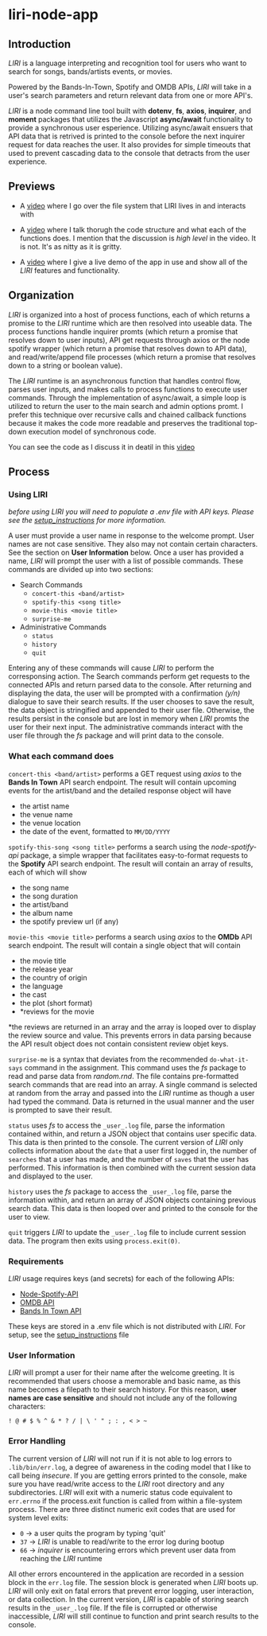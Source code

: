 # liri-node-app

## Introduction

_LIRI_ is a language interpreting and recognition tool for users who want to search for songs, bands/artists events, or movies.

Powered by the Bands-In-Town, Spotify and OMDB APIs, _LIRI_ will take in a user's search parameters and return relevant data from one or more API's.

_LIRI_ is a node command line tool built with **dotenv**, **fs**, **axios**, **inquirer**, and **moment** packages that utilizes the Javascript **async/await** functionality to provide a synchronous user esperience. Utilizing async/await ensuers that API data that is retrived is printed to the console before the next inquirer request for data reaches the user. It also provides for simple timeouts that used to prevent cascading data to the console that detracts from the user experience.

## Previews

- A [video](./assets/videos/liri-files.mp4) where I go over the file system that LIRI lives in and interacts with

- A [video](./assets/videos/liri-code.mp4) where I talk thorugh the code structure and what each of the functions does. I mention that the discussion is _high level_ in the video. It is not. It's as nitty as it is gritty.

- A [video](./assets/videos/liri-node-app.mp4) where I give a live demo of the app in use and show all of the _LIRI_ features and functionality.

## Organization

_LIRI_ is organized into a host of process functions, each of which returns a promise to the _LIRI_ runtime which are then resolved into useable data. The process functions handle inquirer promts (which return a promise that resolves down to user inputs), API get requests through axios or the node spotify wrapper (which return a promise that resolves down to API data), and read/write/append file processes (which return a promise that resolves down to a string or boolean value).

The _LIRI_ runtime is an asynchronous function that handles control flow, parses user inputs, and makes calls to process functions to execute user commands. Through the implementation of async/await, a simple loop is utilized to return the user to the main search and admin options promt. I prefer this technique over recursive calls and chained callback functions because it makes the code more readable and preserves the traditional top-down execution model of synchronous code.

You can see the code as I discuss it in deatil in this [video](./.lib/assets/videos/liri-code.mp4)

## Process

### Using LIRI

_before using *LIRI* you will need to populate a .env file with API keys. Please see the [setup_instructions](./setup_instructions.md) for more information._

A user must provide a user name in response to the welcome prompt. User names are not case sensitive. They also may not contain certain characters. See the section on **User Information** below. Once a user has provided a name, _LIRI_ will prompt the user with a list of possible commands. These commands are divided up into two sections:

- Search Commands
  - `concert-this <band/artist>`
  - `spotify-this <song title>`
  - `movie-this <movie title>`
  - `surprise-me`
- Administrative Commands
  - `status`
  - `history`
  - `quit`

Entering any of these commands will cause _LIRI_ to perform the corresponsing action. The Search commands perform get requests to the connected APIs and return parsed data to the console. After returning and displaying the data, the user will be prompted with a confirmation _(y/n)_ dialogue to save their search results. If the user chooses to save the result, the data object is stringified and appended to their user file. Otherwise, the results persist in the console but are lost in memory when _LIRI_ promts the user for their next input. The administrative commands interact with the user file through the _fs_ package and will print data to the console.

### What each command does

`concert-this <band/artist>` performs a GET request using _axios_ to the **Bands In Town** API search endpoint. The result will contain upcoming events for the artist/band and the detailed response object will have

- the artist name
- the venue name
- the venue location
- the date of the event, formatted to `MM/DD/YYYY`

`spotify-this-song <song title>` performs a search using the _node-spotify-api_ package, a simple wrapper that facilitates easy-to-format requests to the **Spotify** API search endpoint. The result will contain an array of results, each of which will show

- the song name
- the song duration
- the artist/band
- the album name
- the spotify preview url (if any)

`movie-this <movie title>` performs a search using _axios_ to the **OMDb** API search endpoint. The result will contain a single object that will contain

- the movie title
- the release year
- the country of origin
- the language
- the cast
- the plot (short format)
- \*reviews for the movie

\*the reviews are returned in an array and the array is looped over to display the review source and value. This prevents errors in data parsing because the API result object does not contain consistent review objet keys.

`surprise-me` is a syntax that deviates from the recommended `do-what-it-says` command in the assignment. This command uses the _fs_ package to read and parse data from _random.rnd_. The file contains pre-formatted search commands that are read into an array. A single command is selected at random from the array and passed into the _LIRI_ runtime as though a user had typed the command. Data is returned in the usual manner and the user is prompted to save their result.

`status` uses _fs_ to access the `_user_.log` file, parse the information contained within, and return a JSON object that contains user specific data. This data is then printed to the console. The current version of _LIRI_ only collects information about the `date` that a user first logged in, the number of `searches` that a user has made, and the number of `saves` that the user has performed. This information is then combined with the current session data and displayed to the user.

`history` uses the _fs_ package to access the `_user_.log` file, parse the information within, and return an array of JSON objects containing previous search data. This data is then looped over and printed to the console for the user to view.

`quit` triggers _LIRI_ to update the `_user_.log` file to include current session data. The program then exits using `process.exit(0)`.

### Requirements

_LIRI_ usage requires keys (and secrets) for each of the following APIs:

- [Node-Spotify-API](https://www.npmjs.com/package/node-spotify-api)
- [OMDB API](http://www.omdbapi.com)
- [Bands In Town API](http://www.artists.bandsintown.com/bandsintown-api)

These keys are stored in a .env file which is not distributed with _LIRI_. For setup, see the [setup_instructions](./setup_instructions.md) file

### User Information

_LIRI_ will prompt a user for their name after the welcome greeting. It is recommended that users choose a memorable and basic name, as this name becomes a filepath to their search history. For this reason, **user names are case sensitive** and should not include any of the following characters:

`! @ # $ % ^ & * ? / | \ ' " ; : , < > ~`

### Error Handling

The current version of _LIRI_ will not run if it is not able to log errors to `.lib/bin/err.log`, a degree of awareness in the coding model that I like to call being _insecure_. If you are getting errors printed to the console, make sure you have read/write access to the _LIRI_ root directory and any subdirectories. _LIRI_ will exit with a numeric status code equivalent to `err.errno` if the process.exit function is called from within a file-system process. There are three distinct numeric exit codes that are used for system level exits:

- `0` -> a user quits the program by typing 'quit'
- `37` -> _LIRI_ is unable to read/write to the error log during bootup
- `66` -> _inquirer_ is encountering errors which prevent user data from reaching the _LIRI_ runtime

All other errors encountered in the application are recorded in a session block in the `err.log` file. The session block is generated when _LIRI_ boots up. _LIRI_ will only exit on fatal errors that prevent error logging, user interaction, or data collection. In the current version, _LIRI_ is capable of storing search results in the `_user_.log` file. If the file is corrupted or otherwise inaccessible, _LIRI_ will still continue to function and print search results to the console.
